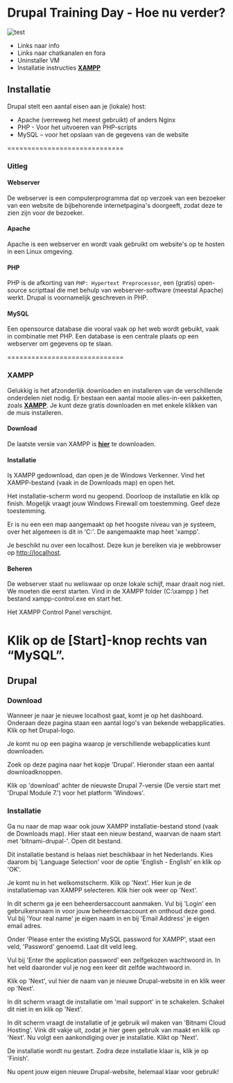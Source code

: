 # Drupal Training Day - Hoe nu verder?

![test](http://drupaltrainingday.nl/sites/all/themes/trainingday/css/images/DTD2015-seal-golden-100x100.png)

* Links naar info
* Links naar chatkanalen en fora
* Uninstaller VM
* Installatie instructies [**XAMPP**](https://www.apachefriends.org/index.html)


## Installatie
Drupal stelt een aantal eisen aan je (lokale) host:

 * Apache (verreweg het meest gebruikt) of anders Nginx
 * PHP - Voor het uitvoeren van PHP-scripts
 * MySQL – voor het opslaan van de gegevens van de website
 
=============================
### Uitleg

#### Webserver
De webserver is een computerprogramma dat op verzoek van een bezoeker van een website de bijbehorende internetpagina's doorgeeft, zodat deze te zien zijn voor de bezoeker.

#### Apache
Apache is een webserver en wordt vaak gebruikt om website's op te hosten in een Linux omgeving.

#### PHP
PHP is de afkorting van `PHP: Hypertext Preprocessor`, een (gratis) open-source scripttaal die met behulp van webserver-software (meestal Apache) werkt. Drupal is voornamelijk geschreven in PHP.

#### MySQL
Een opensource database die vooral vaak op het web wordt gebuikt, vaak in combinatie met PHP. Een database is een centrale plaats op een webserver om gegevens op te slaan.


=============================

 
### XAMPP
Gelukkig is het afzonderlijk downloaden en installeren van de verschillende onderdelen niet nodig. Er bestaan een aantal mooie alles-in-een pakketten, zoals [**XAMPP**](https://www.apachefriends.org/index.html). Je kunt deze gratis downloaden en met enkele klikken van de muis installeren.

#### Download

De laatste versie van XAMPP is [**hier**](http://sourceforge.net/projects/xampp/files/latest/download) te downloaden.

#### Installatie

Is XAMPP gedownload, dan open je de Windows Verkenner. Vind het XAMPP-bestand (vaak in de Downloads map) en open het. 

Het installatie-scherm word nu geopend. Doorloop de installatie en klik op finish. Mogelijk vraagt jouw Windows Firewall om toestemming. Geef deze toestemming.

Er is nu een een map aangemaakt op het hoogste niveau van je systeem, over het algemeen is dit in 'C:\'. De aangemaakte map heet 'xampp'.

Je beschikt nu over een localhost. Deze kun je bereiken via je webbrowser op <http://localhost>.

#### Beheren
De webserver staat nu weliswaar op onze lokale schijf, maar draait nog niet. We moeten die eerst starten. Vind in de XAMPP folder (C:\xampp ) het bestand xampp-control.exe en start het.

Het XAMPP Control Panel verschijnt.

Klik op de [Start]-knop rechts van “MySQL”.
=============================
## Drupal
### Download
Wanneer je naar je nieuwe localhost gaat, komt je op het dashboard.
Onderaan deze pagina staan een aantal logo's van bekende webapplicaties. Klik op het Drupal-logo.

Je komt nu op een pagina waarop je verschillende webapplicaties kunt downloaden.

Zoek op deze pagina naar het kopje 'Drupal'. Hieronder staan een aantal downloadknoppen.

Klik op 'download' achter de nieuwste Drupal 7-versie (De versie start met 'Drupal Module 7.') voor het platform 'Windows'.

### Installatie
Ga nu naar de map waar ook jouw XAMPP installatie-bestand stond (vaak de Downloads map). Hier staat een nieuw bestand, waarvan de naam start met 'bitnami-drupal-'. Open dit bestand.

Dit installatie bestand is helaas niet beschikbaar in het Nederlands. Kies daarom bij 'Language Selection' voor de optie 'English - English' en klik op 'OK'.

Je komt nu in het welkomstscherm. Klik op 'Next'. Hier kun je de installatiemap van XAMPP selecteren. Klik hier ook weer op 'Next'.

In dit scherm ga je een beheerdersaccount aanmaken. Vul bij 'Login' een gebruikersnaam in voor jouw beheerdersaccount en onthoud deze goed. Vul bij 'Your real name' je eigen naam in en bij 'Email Address' je eigen email adres.

Onder 'Please enter the existing MySQL password for XAMPP', staat een veld, 'Password' genoemd. Laat dit veld leeg.

Vul bij 'Enter the application password' een zelfgekozen wachtwoord in. In het veld daaronder vul je nog een keer dit zelfde wachtwoord in.

Klik op 'Next', vul hier de naam van je nieuwe Drupal-website in en klik weer op 'Next'.

In dit scherm vraagt de installatie om 'mail support' in te schakelen. Schakel dit niet in en klik op 'Next'.

In dit scherm vraagt de installatie of je gebruik wil maken van 'Bitnami Cloud Hosting'. Vink dit vakje uit, zodat je hier geen gebruik van maakt en klik op 'Next'. Nu volgt een aankondiging over je installatie. Klikt op 'Next'.

De installatie wordt nu gestart. Zodra deze installatie klaar is, klik je op 'Finish'.

Nu opent jouw eigen nieuwe Drupal-website, helemaal klaar voor gebruik!




